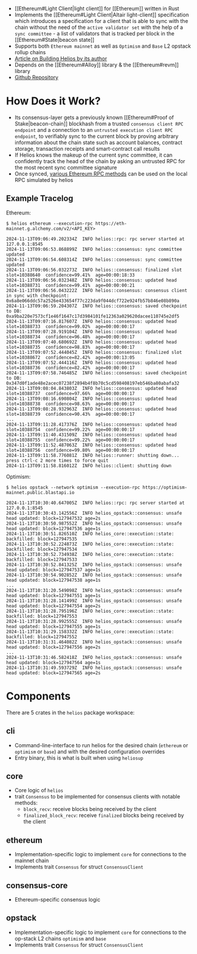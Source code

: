 

- [[Ethereum#Light Client|light client]] for [[Ethereum]] written in Rust
- Implements the [[Ethereum#Light Client|Altair light-client]] specification which introduces a specification for a client that is able to sync with the chain without the need of the `active validator set` with the help of a `sync committee` - a list of validators that is tracked per block in the [[Ethereum#State|beacon state]]
- Supports both `Ethereum mainnet` as well as `Optimism` and `Base` L2 opstack rollup chains
- [Article on Building Helios by its author](https://a16zcrypto.com/posts/article/building-helios-ethereum-light-client/)
- Depends on the [[Ethereum#Alloy]] library & the [[Ethereum#revm]] library
- [Github Repository](https://github.com/a16z/helios)



# How Does it Work?
- Its consensus-layer gets a previously known [[Ethereum#Proof of Stake|beacon-chain]] blockhash from a trusted `consensus client RPC endpoint` and a connection to an `untrusted execution client RPC endpoint`, to verifiably sync to the current block by proving arbitrary information about the chain state such as account balances, contract storage, transaction receipts and smart-contract call results
- If Helios knows the makeup of the current sync committee, it can confidently track the head of the chain by asking an untrusted RPC for the most recent sync committee signature
- Once synced, [various Ethereum RPC methods](https://github.com/a16z/helios/blob/master/rpc.md) can be used on the local RPC simulated by helios


## Example Tracelog

Ethereum:
```
$ helios ethereum --execution-rpc https://eth-mainnet.g.alchemy.com/v2/<API_KEY>

2024-11-13T09:06:49.202334Z  INFO helios::rpc: rpc server started at 127.0.0.1:8545
2024-11-13T09:06:53.868899Z  INFO helios::consensus: sync committee updated
2024-11-13T09:06:54.608314Z  INFO helios::consensus: sync committee updated
2024-11-13T09:06:56.032273Z  INFO helios::consensus: finalized slot             slot=10388640  confidence=99.41%  age=00:00:18:33
2024-11-13T09:06:56.032348Z  INFO helios::consensus: updated head               slot=10388731  confidence=99.41%  age=00:00:00:21
2024-11-13T09:06:56.043222Z  INFO helios::consensus: consensus client in sync with checkpoint: 0x6a8e066ddc57a2526e433654f77c223da9f044dcf722e924fb57b846e08b890a
2024-11-13T09:06:59.204307Z  INFO helios::consensus: saved checkpoint to DB: 0xa9ba220e7573cf1e46f1647c17d3984101fe12363a029620dacee110745e2df5
2024-11-13T09:07:16.817607Z  INFO helios::consensus: updated head               slot=10388733  confidence=99.02%  age=00:00:00:17
2024-11-13T09:07:28.919104Z  INFO helios::consensus: updated head               slot=10388734  confidence=96.48%  age=00:00:00:17
2024-11-13T09:07:40.680692Z  INFO helios::consensus: updated head               slot=10388735  confidence=98.83%  age=00:00:00:17
2024-11-13T09:07:52.444045Z  INFO helios::consensus: finalized slot             slot=10388672  confidence=82.42%  age=00:00:13:05
2024-11-13T09:07:52.444116Z  INFO helios::consensus: updated head               slot=10388736  confidence=82.42%  age=00:00:00:17
2024-11-13T09:07:58.746485Z  INFO helios::consensus: saved checkpoint to DB: 0x347d0f1ade48e2acec07238f2894b4f8b70c5cd598408197eb546ba80abafa32
2024-11-13T09:08:04.843803Z  INFO helios::consensus: updated head               slot=10388737  confidence=97.66%  age=00:00:00:17
2024-11-13T09:08:16.690804Z  INFO helios::consensus: updated head               slot=10388738  confidence=98.63%  age=00:00:00:17
2024-11-13T09:08:28.932963Z  INFO helios::consensus: updated head               slot=10388739  confidence=90.43%  age=00:00:00:17
...
2024-11-13T09:11:28.417376Z  INFO helios::consensus: updated head               slot=10388754  confidence=99.22%  age=00:00:00:17
2024-11-13T09:11:40.431509Z  INFO helios::consensus: updated head               slot=10388755  confidence=99.22%  age=00:00:00:17
2024-11-13T09:11:52.487063Z  INFO helios::consensus: updated head               slot=10388756  confidence=99.80%  age=00:00:00:17
2024-11-13T09:11:58.776081Z  INFO helios::runner: shutting down... press ctrl-c 2 more times to force quit
2024-11-13T09:11:58.816012Z  INFO helios::client: shutting down
```

Optimism:
```
$ helios opstack --network optimism --execution-rpc https://optimism-mainnet.public.blastapi.io

2024-11-13T10:30:40.647005Z  INFO helios::rpc: rpc server started at 127.0.0.1:8545
2024-11-13T10:30:43.142556Z  INFO helios_opstack::consensus: unsafe head updated: block=127947532 age=2s
2024-11-13T10:30:50.987552Z  INFO helios_opstack::consensus: unsafe head updated: block=127947536 age=1s
2024-11-13T10:30:51.826510Z  INFO helios_core::execution::state: backfilled: block=127947535
2024-11-13T10:30:52.224873Z  INFO helios_core::execution::state: backfilled: block=127947534
2024-11-13T10:30:52.734938Z  INFO helios_core::execution::state: backfilled: block=127947533
2024-11-13T10:30:52.841325Z  INFO helios_opstack::consensus: unsafe head updated: block=127947537 age=1s
2024-11-13T10:30:54.902852Z  INFO helios_opstack::consensus: unsafe head updated: block=127947538 age=1s
...
2024-11-13T10:31:20.549098Z  INFO helios_opstack::consensus: unsafe head updated: block=127947551 age=1s
2024-11-13T10:31:28.141499Z  INFO helios_opstack::consensus: unsafe head updated: block=127947554 age=2s
2024-11-13T10:31:28.795196Z  INFO helios_core::execution::state: backfilled: block=127947553
2024-11-13T10:31:28.992555Z  INFO helios_opstack::consensus: unsafe head updated: block=127947555 age=1s
2024-11-13T10:31:29.158332Z  INFO helios_core::execution::state: backfilled: block=127947552
2024-11-13T10:31:31.464082Z  INFO helios_opstack::consensus: unsafe head updated: block=127947556 age=2s
...
2024-11-13T10:31:46.582418Z  INFO helios_opstack::consensus: unsafe head updated: block=127947564 age=1s
2024-11-13T10:31:49.593729Z  INFO helios_opstack::consensus: unsafe head updated: block=127947565 age=2s
```



# Components
There are 5 crates in the `helios` package workspace:


## cli
- Command-line-interface to run helios for the desired chain (`ethereum` or `optimism` or `base`) and with the desired configuration overrides
- Entry binary, this is what is built when using `heliosup`


## core
- Core logic of `helios`
- trait `Consensus` to be implemented for consensus clients with notable methods:
  + `block_recv`: receive blocks being received by the client
  + `finalized_block_recv`: receive `finalized` blocks being received by the client


## ethereum
- Implementation-specific logic to implement `core` for connections to the mainnet chain
- Implements trait `Consensus` for struct `ConsensusClient`


## consensus-core
- Ethereum-specific consensus logic


## opstack
- Implementation-specific logic to implement `core` for connections to the op-stack L2 chains `optimism` and `base`
- Implements trait `Consensus` for struct `ConsensusClient`
